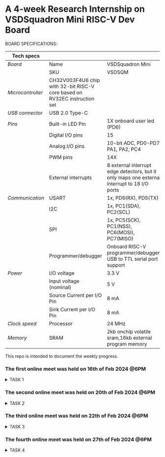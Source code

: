 # A 4-week Research Internship on VSDSquadron Mini RISC-V Dev Board


BOARD SPECIFICATIONS:

| Tech specs   |   |    |
|------------|------------|------------|
| *Board* | Name     | VSDSquadron Mini    |
|      | SKU    | VSDSQM    |
| *Microcontroller*    | CH32V003F4U6 chip with 32-bit RISC-V core based on RV32EC instruction set    |     |
| *USB connector* | USB 2.0 Type-C    |     |
| *Pins*     | Built-in LED Pin     | 1X onboard user led (PD6)     |
|      | Digital I/O pins     | 15     |
|      | Analog I/O pins     | 10-bit ADC, PD0-PD7, PA1, PA2, PC4     |
|      | PWM pins     | 14X     |
|      | External interrupts     | 	8 external interrupt edge detectors, but it only maps one external interrupt to 18 I/O ports     |
| *Communication*     | USART     | 	1x, PD6(RX), PD5(TX)     |
|      | I2C     | 1x, PC1(SDA), PC2(SCL)    |
|      | SPI     | 1x, PC5(SCK), PC1(NSS), PC6(MOSI), PC7(MISO)     |
|      | Programmer/debugger     | Onboard RISC-V programmer/debugger, USB to TTL serial port support     |
| *Power*     | I/O voltage     | 3.3 V    |
|      | Input voltage (nominal)     | 5 V    |
|      | Source Current per I/O Pin    | 8 mA     |
|      | Sink Current per I/O Pin     | 8 mA     |
| *Clock speed*     | Processor    | 24 MHz     |
| *Memory*     | SRAM     | 2kb onchip volatile sram,16kb external program memory     |
   

This repo is intended to document the weekly progress.

### The first online meet was held on 16th of Feb 2024 @6PM

<details>
    <summary> TASK 1 </summary>
 
1) install Yosys 

2) install iverilog 

3) install gtkwave

### CLONING RISC-V GNU TOOLCHAIN

# To install git 
sudo apt install git-all   

 make sure to install the dependencies
![git all](https://github.com/vinayakavp07/VSD/assets/137672762/948c6c99-8e47-41b9-95c9-31c89f36a6e2)



### INSTALLING YOSYS, IVERILOG & GTKWAVE.

### 1.YOSYS


git clone https://github.com/YosysHQ/yosys.git
![WhatsApp Image 2024-02-20 at 4 47 42 PM](https://github.com/vinayakavp07/VSD/assets/137672762/4e285ff0-cb1c-4b6f-9cdf-3b60484d8632)
cd yosys 


sudo apt install make
![WhatsApp Image 2024-02-20 at 4 47 42 PM](https://github.com/vinayakavp07/VSD/assets/137672762/4e285ff0-cb1c-4b6f-9cdf-3b60484d8632)
sudo apt-get install build-essential clang bison flex \libreadline-dev gawk tcl-dev libffi-dev git \ graphviz xdot pkg-config python3 libboost-system-dev\libboost-python-dev libboost-filesystem-dev zlib1g-dev

make config-gcc
![WhatsApp Image 2024-02-20 at 4 47 51 PM](https://github.com/vinayakavp07/VSD/assets/137672762/d8881276-ac6a-4ceb-ba2b-cd69e1ab62b1)

make 

sudo make install


### 2.iVerilog
installing iVerilog

sudo apt update

sudo apt-get install iverilog
![WhatsApp Image 2024-02-20 at 4 47 58 PM](https://github.com/vinayakavp07/VSD/assets/137672762/d19a9c02-97b7-4362-b346-27aebe8a9df1)

### 3.GTkWave
installing GTkWave

 sudo apt-get install gtkwave 
 
![WhatsApp Image 2024-02-20 at 4 48 03 PM](https://github.com/vinayakavp07/VSD/assets/137672762/517f5222-4afd-4984-bee1-695fa5e2c492)

</details>

### The second online meet was held on 20th of Feb 2024 @6PM

<details>
    
<summary> TASK 2 </summary>

Johnson Counter Block Diagram

![blockdiagram](https://github.com/vinayakavp07/VSD/assets/137672762/7b6be065-9da2-424a-b0b6-dd2dea049277)

Input and Output Waveforms

![Input Output Waveform](https://github.com/vinayakavp07/VSD/assets/137672762/7022a7e8-296a-4559-b6fa-d050a593ea72)

</details>


### The third online meet was held on 22th of Feb 2024 @6PM

<details>

<summary> TASK 3 </summary>
   
![Screenshot from 2024-02-26 15-14-47](https://github.com/vinayakavp07/VSD/assets/137672762/70b895ae-7a52-47a8-ac83-6e1194993165)

![Screenshot from 2024-02-26 15-15-37](https://github.com/vinayakavp07/VSD/assets/137672762/f894855b-8ac8-43eb-a5ad-384a0da98422)

![Screenshot from 2024-02-26 15-15-58](https://github.com/vinayakavp07/VSD/assets/137672762/c3ac6554-2fd5-4237-b6bd-486f4636194c)

![Screenshot from 2024-02-26 15-16-31](https://github.com/vinayakavp07/VSD/assets/137672762/0a5593bf-c9cb-4e6d-80a4-ba21980dc688)

![Screenshot from 2024-02-26 15-16-58](https://github.com/vinayakavp07/VSD/assets/137672762/79ded4f9-7194-48ce-acac-f96f021ec06d)

![Screenshot from 2024-02-26 15-17-10](https://github.com/vinayakavp07/VSD/assets/137672762/e4f4a2b0-20bc-420b-8c17-e2a0f1ec7c75)

![Screenshot from 2024-02-26 15-18-17](https://github.com/vinayakavp07/VSD/assets/137672762/bc4a64c7-ea31-4ba1-8438-bc1bfcbb0680)


</details>

### The fourth online meet was held on 27th of Feb 2024 @6PM

<details>
   
<summary> TASK 4 </summary>

yosys

![Screenshot from 2024-03-01 15-08-07](https://github.com/vinayakavp07/VSD/assets/137672762/2fc57542-c7bf-465c-849f-c9d4aef43fc3)

![Screenshot from 2024-03-01 15-09-03](https://github.com/vinayakavp07/VSD/assets/137672762/025179e1-10f8-4637-a037-4a9028735c5b)

![Screenshot from 2024-03-01 15-10-12](https://github.com/vinayakavp07/VSD/assets/137672762/46fe698f-1828-45cb-9a7f-7305652a7235)

![Screenshot from 2024-03-01 15-07-04](https://github.com/vinayakavp07/VSD/assets/137672762/3d670489-e733-4b02-8c44-2f1fc762762d)

![Screenshot from 2024-03-01 15-10-45](https://github.com/vinayakavp07/VSD/assets/137672762/6dbe5b97-906d-4a43-a1c9-3ebd3db914c4)

![Screenshot from 2024-03-01 15-11-00](https://github.com/vinayakavp07/VSD/assets/137672762/d9194c71-d1fd-4281-a8a2-7e4370c371cf)

![Screenshot from 2024-03-01 15-18-52](https://github.com/vinayakavp07/VSD/assets/137672762/8a983ce9-3231-40ec-a160-780988a63107)

![Screenshot from 2024-03-01 15-19-34](https://github.com/vinayakavp07/VSD/assets/137672762/ddcdb075-fe7c-4795-b41a-b7f616a7f747)

![Screenshot from 2024-03-01 15-18-21](https://github.com/vinayakavp07/VSD/assets/137672762/f8a9d874-9e4b-4b94-957d-e4f1372630e2)


<details>
    
















